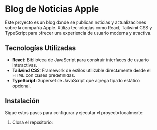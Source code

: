 # Blog de Noticias Apple

Este proyecto es un blog donde se publican noticias y actualizaciones sobre la compañía Apple. Utiliza tecnologías como React, Tailwind CSS y TypeScript para ofrecer una experiencia de usuario moderna y atractiva.

## Tecnologías Utilizadas

- **React:** Biblioteca de JavaScript para construir interfaces de usuario interactivas.
- **Tailwind CSS:** Framework de estilos utilizable directamente desde el HTML con clases predefinidas.
- **TypeScript:** Superset de JavaScript que agrega tipado estático opcional.

## Instalación

Sigue estos pasos para configurar y ejecutar el proyecto localmente:

1. Clona el repositorio:

